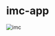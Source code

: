 # imc-app


![imc](https://user-images.githubusercontent.com/83648293/151639021-9be73964-7977-43ff-97a1-e6ee9866ab54.png)
